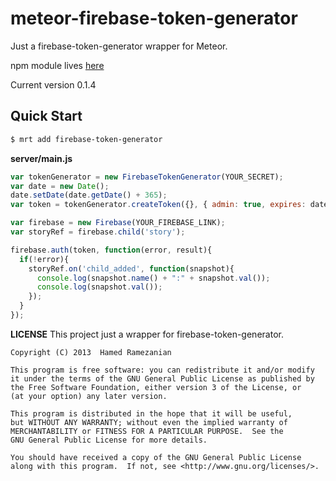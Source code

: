 meteor-firebase-token-generator
===============================
Just a firebase-token-generator wrapper for Meteor.

npm module lives [here](https://npmjs.org/package/firebase-token-generator)

Current version 0.1.4

## Quick Start

```sh
$ mrt add firebase-token-generator
```

**server/main.js**
```javascript
var tokenGenerator = new FirebaseTokenGenerator(YOUR_SECRET);
var date = new Date();
date.setDate(date.getDate() + 365);
var token = tokenGenerator.createToken({}, { admin: true, expires: date.getTime() / 1000 });

var firebase = new Firebase(YOUR_FIREBASE_LINK);
var storyRef = firebase.child('story');

firebase.auth(token, function(error, result){
  if(!error){
    storyRef.on('child_added', function(snapshot){
      console.log(snapshot.name() + ":" + snapshot.val());
      console.log(snapshot.val());
    });
  }
});
```

**LICENSE**
This project just a wrapper for firebase-token-generator.

```
Copyright (C) 2013  Hamed Ramezanian

This program is free software: you can redistribute it and/or modify
it under the terms of the GNU General Public License as published by
the Free Software Foundation, either version 3 of the License, or
(at your option) any later version.

This program is distributed in the hope that it will be useful,
but WITHOUT ANY WARRANTY; without even the implied warranty of
MERCHANTABILITY or FITNESS FOR A PARTICULAR PURPOSE.  See the
GNU General Public License for more details.

You should have received a copy of the GNU General Public License
along with this program.  If not, see <http://www.gnu.org/licenses/>.
```
